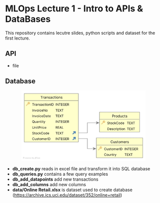 # MLOps Lecture 1 - Intro to APIs & DataBases

This repository contains lecutre slides, python scripts and dataset for the first lecture. 


## API
- file 

## Database

<p align="center">
  <img src="images/schema.jpg" alt="Schema" width="400"/>
</p>


- **db_create.py** reads in excel file and transform it into SQL database
- **db_queries.py** contains a few query examples
- **db_add_datapoints** add new transactions
- **db_add_columns** add new columns
- **data/Online Retail.xlsx** is dataset used to create database (https://archive.ics.uci.edu/dataset/352/online+retail)
